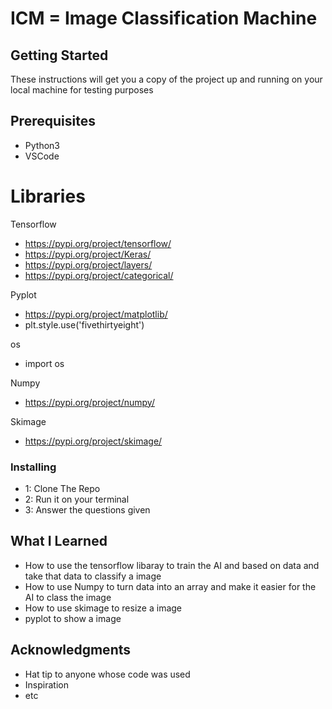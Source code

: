# ICM = Image Classification Machine

## Getting Started
These instructions will get you a copy of the project up and running on your local machine for testing purposes

## Prerequisites

* Python3
* VSCode

# Libraries

Tensorflow
* https://pypi.org/project/tensorflow/
* https://pypi.org/project/Keras/
* https://pypi.org/project/layers/
* https://pypi.org/project/categorical/

Pyplot
* https://pypi.org/project/matplotlib/
* plt.style.use('fivethirtyeight')

os
* import os

Numpy
* https://pypi.org/project/numpy/

Skimage
* https://pypi.org/project/skimage/

### Installing
* 1: Clone The Repo
* 2: Run it on your terminal
* 3: Answer the questions given

## What I Learned
* How to use the tensorflow libaray to train the AI and based on data and take that data to classify a image
* How to use Numpy to turn data into an array and make it easier for the AI to class the image
* How to use skimage to resize a image 
* pyplot to show a image 


## Acknowledgments

* Hat tip to anyone whose code was used
* Inspiration
* etc
